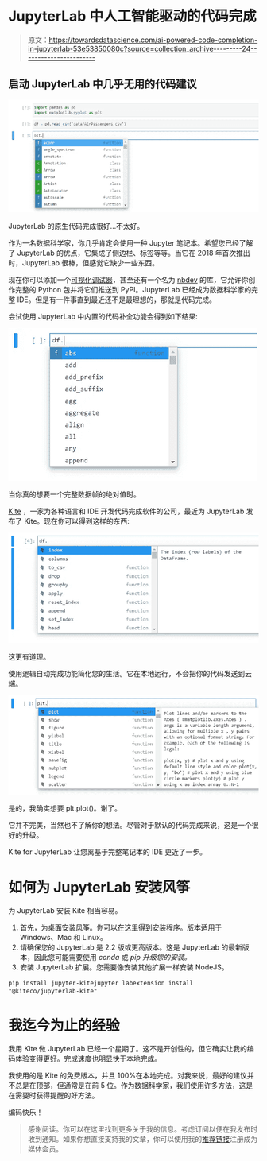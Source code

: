 # JupyterLab 中人工智能驱动的代码完成

> 原文：<https://towardsdatascience.com/ai-powered-code-completion-in-jupyterlab-53e53850080c?source=collection_archive---------24----------------------->

## 启动 JupyterLab 中几乎无用的代码建议

![](img/7017598d75f7b1eee4b7262361c35498.png)

JupyterLab 的原生代码完成很好…不太好。

作为一名数据科学家，你几乎肯定会使用一种 Jupyter 笔记本。希望您已经了解了 JupyterLab 的优点，它集成了侧边栏、标签等等。当它在 2018 年首次推出时，JupyterLab 很棒，但感觉它缺少一些东西。

现在你可以添加一个[可视化调试器](https://github.com/jupyterlab/debugger)，甚至还有一个名为 [nbdev](https://github.com/fastai/nbdev) 的库，它允许你创作完整的 Python 包并将它们推送到 PyPI。JupyterLab 已经成为数据科学家的完整 IDE。但是有一件事直到最近还不是最理想的，那就是代码完成。

尝试使用 JupyterLab 中内置的代码补全功能会得到如下结果:

![](img/61e64d109784b1d34eecdcb43b5e3324.png)

当你真的想要一个完整数据帧的绝对值时。

[Kite](https://kite.com) ，一家为各种语言和 IDE 开发代码完成软件的公司，最近为 JupyterLab 发布了 Kite。现在你可以得到这样的东西:

![](img/8793af2e6855e4ae6696cff1505cf2a8.png)

这更有道理。

使用逻辑自动完成功能简化您的生活。它在本地运行，不会把你的代码发送到云端。

![](img/77d9052202d83dd81066ba83ba38275d.png)

是的，我确实想要 plt.plot()。谢了。

它并不完美，当然也不了解你的想法。尽管对于默认的代码完成来说，这是一个很好的升级。

Kite for JupyterLab 让您离基于完整笔记本的 IDE 更近了一步。

# 如何为 JupyterLab 安装风筝

为 JupyterLab 安装 Kite 相当容易。

1.  首先，为桌面安装风筝。你可以在这里得到安装程序。版本适用于 Windows、Mac 和 Linux。
2.  请确保您的 JupyterLab 是 2.2 版或更高版本。这是 JupyterLab 的最新版本，因此您可能需要使用 *conda* 或 *pip 升级您的安装。*
3.  安装 JupyterLab 扩展。您需要像安装其他扩展一样安装 NodeJS。

```
pip install jupyter-kitejupyter labextension install "@kiteco/jupyterlab-kite"
```

# 我迄今为止的经验

我用 Kite 做 JupyterLab 已经一个星期了。这不是开创性的，但它确实让我的编码体验变得更好。完成速度也明显快于本地完成。

我使用的是 Kite 的免费版本，并且 100%在本地完成。对我来说，最好的建议并不总是在顶部，但通常是在前 5 位。作为数据科学家，我们使用许多方法，这是在需要时获得提醒的好方法。

编码快乐！

> 感谢阅读。你可以在这里找到更多关于我的信息。考虑订阅以便在我发布时收到通知。如果你想直接支持我的文章，你可以使用我的[推荐链接](https://robertritz.com/membership)注册成为媒体会员。